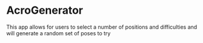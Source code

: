 # AcroGenerator

This app allows for users to select a number of positions and difficulties and will generate a random set of poses to try
